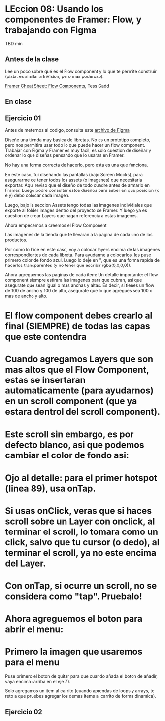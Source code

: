 # LEccion 08: Usando los componentes de Framer: Flow, y trabajando con Figma

TBD min

## Antes de la clase

Lee un poco sobre qué es el Flow component y lo que te permite construir (pista: es similar a InVision, pero mas poderoso).

[Framer Cheat Sheet: Flow Components](https://blog.framer.com/framer-cheat-sheet-flow-components-46c2dd6e7ea6?source=user_profile---------0----------------), Tess Gadd

## En clase

## Ejercicio 01

Antes de meternos al codigo, consulta este [archivo de Figma](https://www.figma.com/file/Hm1B6rHdcKgfO7GOYU3e09X5/cart-Page-1)

Diseñe una tienda muy basica de libretas. No es un prototipo completo, pero nos permitira usar todo lo que puede hacer un flow component. Trabajar con Figma y Framer es muy facil, es solo cuestion de diseñar y ordenar lo que diseñas pensando que lo usaras en Framer.

No hay una forma correcta de hacerlo, pero esta es una que funciona.

En este caso, fui diseñando las pantallas (bajo Screen Mocks), para asegurarme de tener todos los assets (o imagenes) que necesitaria exportar. Aqui reviso que el diseño de todo cuadre antes de armarlo en Framer. Luego podre consultar estos diseños para saber en que posicion (x e y) debo colocar cada imagen.

Luego, bajo la seccion Assets tengo todas las imagenes individiales que exporte al folder images dentro del proyecto de Framer. Y luego ya es cuestion de crear Layers que hagan referencia a estas imagenes.

Ahora empecemos a creemos el Flow Component

Las imagenes de la tienda que te llevaran a la pagina de cada uno de los productos.

Por como lo hice en este caso, voy a colocar layers encima de las imagenes correspondientes de cada libreta. Para ayudarme a colocarlos, les puse primero color de fondo azul. Luego lo deje en '', que es una forma rapida de hacerlos transparentes (y no tener que escribir rgba(0,0,0,0)).

Ahora agreguemos las paginas de cada item:
Un detalle importante: el flow component siempre estirara las imagenes para que cubran, asi que asegurate que sean igual o mas anchas y altas. Es decir, si tienes un flow de 100 de ancho y 100 de alto, asegurate que lo que agregues sea 100 o mas de ancho y alto.

# El flow component debes crearlo al final (SIEMPRE) de todas las capas que este contendra

# Cuando agregamos Layers que son mas altos que el Flow Component, estas se insertaran automaticamente (para ayudarnos) en un scroll component (que ya estara dentrol del scroll component).

# Este scroll sin embargo, es por defecto blanco, asi que podemos cambiar el color de fondo asi:

# Ojo al detalle: para el primer hotspot (linea 89), usa onTap.
# Si usas onClick, veras que si haces scroll sobre un Layer con onclick, al terminar el scroll, lo tomara como un click, salvo que tu cursor (o dedo), al terminar el scroll, ya no este encima del Layer.

# Con onTap, si ocurre un scroll, no se considera como "tap". Pruebalo!

# Ahora agreguemos el boton para abrir el menu:

# Primero la imagen que usaremos para el menu

Puse primero el boton de quitar para que cuando añada el boton de añadir, vaya encima (arriba en el eje Z).

Solo agregamos un item al carrito (cuando aprendas de loops y arrays, te reto a que pruebes agregar los demas items al carrito de forma dinamica).

## Ejercicio 02
